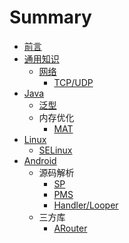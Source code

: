 # Summary

* [前言](README.md)
* [通用知识](./general/README.md)
    * [网络](./general/network.md)
        * [TCP/UDP](./general/tcp_udp.md)
* [Java](./java/README.md)
    * [泛型](./java/泛型.md)
    * 内存优化
        * [MAT](./java/mat.md)
* [Linux](./linux/README.md)
    * [SELinux](./linux/SELinux.md)
* [Android](./android/README.md)
    * 源码解析
        * [SP](./android/SharedPreferences.md)
        * [PMS](./android/PMS.md)
        * [Handler/Looper](./android/handler_looper.md)
    * 三方库
        * [ARouter](./android/ARouter.md)